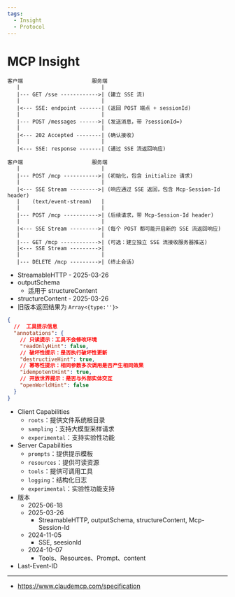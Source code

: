 ```yaml
---
tags:
  - Insight
  - Protocol
---
```


# MCP Insight

```
客户端                      服务端
   |                          |
   |--- GET /sse ------------>| (建立 SSE 流)
   |                          |
   |<--- SSE: endpoint -------| (返回 POST 端点 + sessionId)
   |                          |
   |--- POST /messages ------>| (发送消息，带 ?sessionId=)
   |                          |
   |<--- 202 Accepted --------| (确认接收)
   |                          |
   |<--- SSE: response -------| (通过 SSE 流返回响应)
```

```
客户端                      服务端
   |                          |
   |--- POST /mcp ----------->| (初始化，包含 initialize 请求)
   |                          |
   |<--- SSE Stream --------->| (响应通过 SSE 返回，包含 Mcp-Session-Id header)
   |    (text/event-stream)   |
   |                          |
   |--- POST /mcp ----------->| (后续请求，带 Mcp-Session-Id header)
   |                          |
   |<--- SSE Stream --------->| (每个 POST 都可能开启新的 SSE 流返回响应)
   |                          |
   |--- GET /mcp ------------>| (可选：建立独立 SSE 流接收服务器推送)
   |<--- SSE Stream --------->|
   |                          |
   |--- DELETE /mcp --------->| (终止会话)
```

- StreamableHTTP - 2025-03-26
- outputSchema
  - 适用于 structureContent
- structureContent - 2025-03-26
- 旧版本返回结果为 `Array<{type:''}>`

```json
{
  //  工具提示信息
  "annotations": {
    // 只读提示：工具不会修改环境
    "readOnlyHint": false,
    // 破坏性提示：是否执行破坏性更新
    "destructiveHint": true,
    // 幂等性提示：相同参数多次调用是否产生相同效果
    "idempotentHint": true,
    // 开放世界提示：是否与外部实体交互
    "openWorldHint": false
  }
}
```

- Client Capabilities
  - `roots`：提供文件系统根目录
  - `sampling`：支持大模型采样请求
  - `experimental`：支持实验性功能
- Server Capabilities
  - `prompts`：提供提示模板
  - `resources`：提供可读资源
  - `tools`：提供可调用工具
  - `logging`：结构化日志
  - `experimental`：实验性功能支持
- 版本
  - 2025-06-18
  - 2025-03-26
    - StreamableHTTP, outputSchema, structureContent, Mcp-Session-Id
  - 2024-11-05
    - SSE, seesionId
  - 2024-10-07
    - Tools、Resources、Prompt、content
- Last-Event-ID

---

- https://www.claudemcp.com/specification

